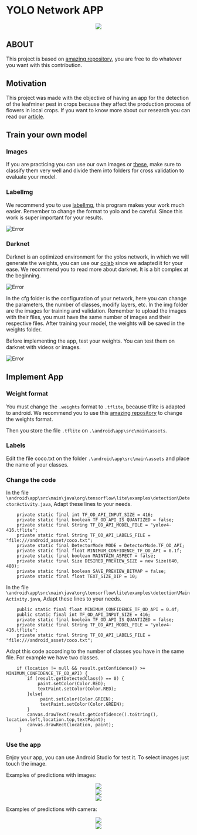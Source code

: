 # YOLO Network APP

<div align="center"><img src="/elementsReadme/galería.jpg" />
</div>

## ABOUT

This project is based on [amazing repository](https://github.com/hunglc007/tensorflow-yolov4-tflite), you are free to do whatever you want with this contribution.


## Motivation

This project was made with the objective of having an app for the detection of the leafminer pest in crops because they affect the production process of flowers in local crops. If you want to know more about our research you can read our [article](https://github.com/hunglc007/tensorflow-yolov4-tflite).

## Train your own model

### Images

If you are practicing you can use our own images or [these](https://drive.google.com/drive/folders/1dng7Noc7oc_QV6boHpCA7SphSLmayY0u?usp=sharing), make sure to classify them very well and divide them into folders for cross validation to evaluate your model.

### LabelImg

We recommend you to use  [labelImg](https://github.com/tzutalin/labelImg), this program makes your work much easier. Remember to change the format to yolo and be careful. Since this work is super important for your results.

![Error](/elementsReadme/labelImg.PNG?raw=true "LabelImg")

### Darknet 

Darknet is an optimized environment for the yolos network, in which we will generate the weights, you can use our [colab](https://colab.research.google.com/drive/1JQdI5WgmGbz4KBlbcwkUG9Q2fMStuuW1?usp=sharing) since we adapted it for your ease. We recommend you to read more about darknet. It is a bit complex at the beginning.

![Error](/elementsReadme/Darknet.PNG?raw=true "Darknet")

In the cfg folder is the configuration of your network, here you can change the parameters, the number of classes, modify layers, etc. In the img folder are the images for training and validation. Remember to upload the images with their files, you must have the same number of images and their respective files. After training your model, the weights will be saved in the weights folder.

Before implementing the app, test your weights. You can test them on darknet with videos or images.

![Error](/elementsReadme/res3.gif?raw=true "Darknet")

## Implement App

### Weight format

You must change the  `.weights` format to `.tflite`, because tflite is adapted to android. We recommend you to use this [amazing repository](https://github.com/hunglc007/tensorflow-yolov4-tflite)  to change the weights format.

Then you store the file `.tflite` on `.\android\app\src\main\assets`.

### Labels

Edit the file coco.txt on the folder `.\android\app\src\main\assets` and place the name of your classes.

### Change the code

In the file `\android\app\src\main\java\org\tensorflow\lite\examples\detection\DetectorActivity.java`, Adapt these lines to your needs.

```
    private static final int TF_OD_API_INPUT_SIZE = 416;
    private static final boolean TF_OD_API_IS_QUANTIZED = false;
    private static final String TF_OD_API_MODEL_FILE = "yolov4-416.tflite";
    private static final String TF_OD_API_LABELS_FILE = "file:///android_asset/coco.txt";
    private static final DetectorMode MODE = DetectorMode.TF_OD_API;
    private static final float MINIMUM_CONFIDENCE_TF_OD_API = 0.1f;
    private static final boolean MAINTAIN_ASPECT = false;
    private static final Size DESIRED_PREVIEW_SIZE = new Size(640, 480);
    private static final boolean SAVE_PREVIEW_BITMAP = false;
    private static final float TEXT_SIZE_DIP = 10;
```

In the file `\android\app\src\main\java\org\tensorflow\lite\examples\detection\MainActivity.java`, Adapt these lines to your needs.

```
    public static final float MINIMUM_CONFIDENCE_TF_OD_API = 0.4f;
    public static final int TF_OD_API_INPUT_SIZE = 416;
    private static final boolean TF_OD_API_IS_QUANTIZED = false;
    private static final String TF_OD_API_MODEL_FILE = "yolov4-416.tflite";
    private static final String TF_OD_API_LABELS_FILE = "file:///android_asset/coco.txt";
```

Adapt this code according to the number of classes you have in the same file. For example we have two classes.

```
    if (location != null && result.getConfidence() >= MINIMUM_CONFIDENCE_TF_OD_API) {
        if (result.getDetectedClass() == 0) {
            paint.setColor(Color.RED);
            textPaint.setColor(Color.RED);
        }else{
             paint.setColor(Color.GREEN);
             textPaint.setColor(Color.GREEN);
        }
        canvas.drawText(result.getConfidence().toString(), location.left,location.top,textPaint);
        canvas.drawRect(location, paint);
     }
```

### Use the app

Enjoy your app, you can use Android Studio for test it. To select images just touch the image.

Examples of predictions with images:

<div align="center"><img src="/elementsReadme/huevo.jpg" />
</div>

<div align="center"><img src="/elementsReadme/larva.jpg" />
</div>

<div align="center"><img src="/elementsReadme/larva2.jpg" />
</div>

Examples of predictions with camera:

<div align="center"><img src="/elementsReadme/videoLarva.jpg" />
</div>

<div align="center"><img src="/elementsReadme/VideoLarva2.jpg" />
</div>
